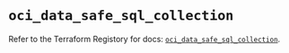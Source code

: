 # `oci_data_safe_sql_collection`

Refer to the Terraform Registory for docs: [`oci_data_safe_sql_collection`](https://registry.terraform.io/providers/oracle/oci/6.18.0/docs/resources/data_safe_sql_collection).
